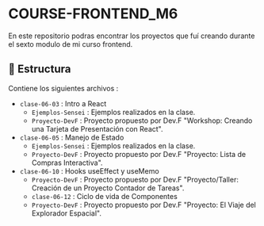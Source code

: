 # COURSE-FRONTEND_M6

En este repositorio podras encontrar los proyectos que fuí creando durante el sexto modulo de mi curso frontend.

## 📑 Estructura

Contiene los siguientes archivos :

- `clase-06-03` : Intro a React
  - `Ejemplos-Sensei` : Ejemplos realizados en la clase.
  - `Proyecto-DevF` : Proyecto propuesto por Dev.F "Workshop: Creando una Tarjeta de Presentación con React".
- `clase-06-05` : Manejo de Estado
  - `Ejemplos-Sensei` : Ejemplos realizados en la clase.
  - `Proyecto-DevF` : Proyecto propuesto por Dev.F "Proyecto: Lista de Compras Interactiva".
- `clase-06-10` : Hooks useEffect y useMemo
  - `Proyecto-DevF` : Proyecto propuesto por Dev.F "Proyecto/Taller: Creación de un Proyecto Contador de Tareas".
  - `clase-06-12` : Ciclo de vida de Componentes
  - `Proyecto-DevF` : Proyecto propuesto por Dev.F "Proyecto: El Viaje del Explorador Espacial".
